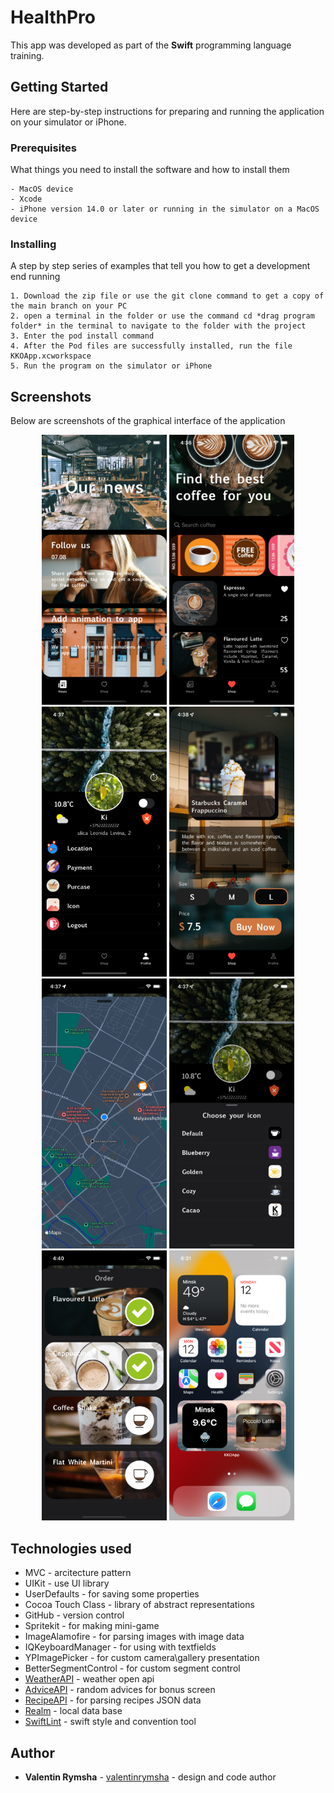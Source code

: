 # HealthPro

This app was developed as part of the **Swift** programming language training.

## Getting Started

Here are step-by-step instructions for preparing and running the application on your simulator or iPhone.

### Prerequisites

What things you need to install the software and how to install them

```
- MacOS device
- Xcode
- iPhone version 14.0 or later or running in the simulator on a MacOS device
```

### Installing

A step by step series of examples that tell you how to get a development end running

```
1. Download the zip file or use the git clone command to get a copy of the main branch on your PC
2. open a terminal in the folder or use the command cd *drag program folder* in the terminal to navigate to the folder with the project
3. Enter the pod install command
4. After the Pod files are successfully installed, run the file KKOApp.xcworkspace
5. Run the program on the simulator or iPhone
```

## Screenshots
Below are screenshots of the graphical interface of the application

<p align="center">
  <img src="https://github.com/nek-to/KKOApp/blob/main/Screenshots/screenshot1.png" width="200" >
  <img src="https://github.com/nek-to/KKOApp/blob/main/Screenshots/screenshot2.png" width="200" >
  <img src="https://github.com/nek-to/KKOApp/blob/main/Screenshots/screenshot3.png" width="200" >
  <img src="https://github.com/nek-to/KKOApp/blob/main/Screenshots/screenshot4.png" width="200" >
  <img src="https://github.com/nek-to/KKOApp/blob/main/Screenshots/screenshot5.png" width="200" >
  <img src="https://github.com/nek-to/KKOApp/blob/main/Screenshots/screenshot6.png" width="200" >
  <img src="https://github.com/nek-to/KKOApp/blob/main/Screenshots/screenshot7.png" width="200" >
  <img src="https://github.com/nek-to/KKOApp/blob/main/Screenshots/screenshot8.png" width="200" >
</p>


## Technologies used

* MVC - arcitecture pattern
* UIKit - use UI library
* UserDefaults - for saving some properties
* Сocoa Touch Class - library of abstract representations
* GitHub - version control
* Spritekit - for making mini-game
* ImageAlamofire - for parsing images with image data
* IQKeyboardManager - for using with textfields
* YPImagePicker - for custom camera\gallery presentation
* BetterSegmentControl - for custom segment control
* [WeatherAPI](https://api.weatherapi.com) - weather open api
* [AdviceAPI](https://api.adviceslip.com) - random advices for bonus screen
* [RecipeAPI](https://api.spoonacular.com) - for parsing recipes JSON data
* [Realm](https://github.com/realm/realm-swift) - local data base
* [SwiftLint](https://github.com/realm/SwiftLint)  - swift style and convention tool 

## Author

* **Valentin Rymsha** - [valentinrymsha](https://github.com/valentinrymsha) - design and code author
